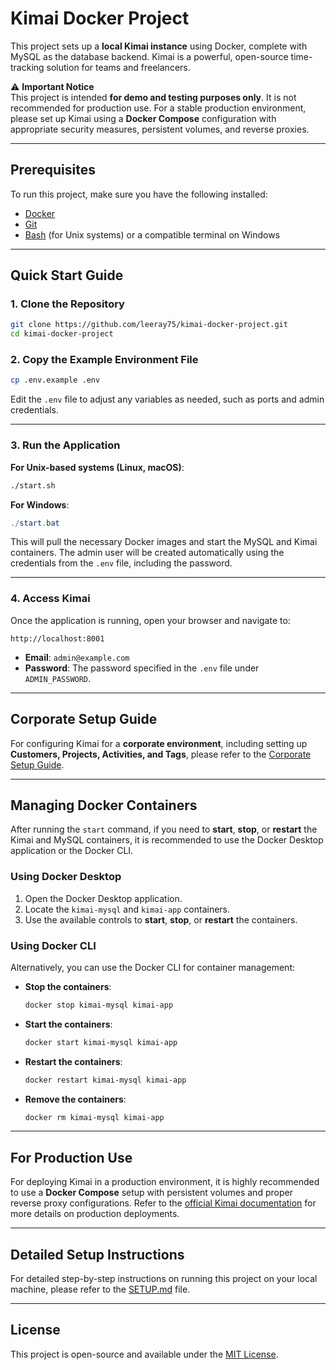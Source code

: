 # Kimai Docker Project

This project sets up a **local Kimai instance** using Docker, complete with MySQL as the database backend. Kimai is a powerful, open-source time-tracking solution for teams and freelancers.

⚠️ **Important Notice**  
This project is intended **for demo and testing purposes only**. It is not recommended for production use. For a stable production environment, please set up Kimai using a **Docker Compose** configuration with appropriate security measures, persistent volumes, and reverse proxies.

---

## Prerequisites
To run this project, make sure you have the following installed:

- [Docker](https://www.docker.com/get-started)
- [Git](https://git-scm.com/)
- [Bash](https://www.gnu.org/software/bash/) (for Unix systems) or a compatible terminal on Windows

---

## Quick Start Guide

### 1. Clone the Repository
```bash
git clone https://github.com/leeray75/kimai-docker-project.git
cd kimai-docker-project
```

### 2. Copy the Example Environment File
```bash
cp .env.example .env
```

Edit the `.env` file to adjust any variables as needed, such as ports and admin credentials.

---

### 3. Run the Application

**For Unix-based systems (Linux, macOS)**:
```bash
./start.sh
```

**For Windows**:
```powershell
./start.bat
```

This will pull the necessary Docker images and start the MySQL and Kimai containers. The admin user will be created automatically using the credentials from the `.env` file, including the password.

---

### 4. Access Kimai
Once the application is running, open your browser and navigate to:

```
http://localhost:8001
```

- **Email**: `admin@example.com`
- **Password**: The password specified in the `.env` file under `ADMIN_PASSWORD`.

---

## Corporate Setup Guide
For configuring Kimai for a **corporate environment**, including setting up **Customers, Projects, Activities, and Tags**, please refer to the [Corporate Setup Guide](GETTING_STARTED_CORPORATE_SETUP.md).

---

## Managing Docker Containers

After running the `start` command, if you need to **start**, **stop**, or **restart** the Kimai and MySQL containers, it is recommended to use the Docker Desktop application or the Docker CLI.

### Using Docker Desktop
1. Open the Docker Desktop application.
2. Locate the `kimai-mysql` and `kimai-app` containers.
3. Use the available controls to **start**, **stop**, or **restart** the containers.

### Using Docker CLI
Alternatively, you can use the Docker CLI for container management:

- **Stop the containers**:
  ```bash
  docker stop kimai-mysql kimai-app
  ```

- **Start the containers**:
  ```bash
  docker start kimai-mysql kimai-app
  ```

- **Restart the containers**:
  ```bash
  docker restart kimai-mysql kimai-app
  ```

- **Remove the containers**:
  ```bash
  docker rm kimai-mysql kimai-app
  ```

---

## For Production Use
For deploying Kimai in a production environment, it is highly recommended to use a **Docker Compose** setup with persistent volumes and proper reverse proxy configurations. Refer to the [official Kimai documentation](https://github.com/kimai/kimai2) for more details on production deployments.

---

## Detailed Setup Instructions
For detailed step-by-step instructions on running this project on your local machine, please refer to the [SETUP.md](SETUP.md) file.

---

## License
This project is open-source and available under the [MIT License](LICENSE).

